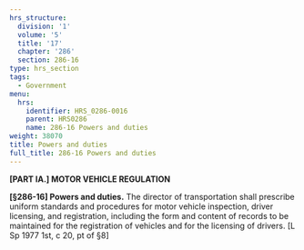 ```yaml
---
hrs_structure:
  division: '1'
  volume: '5'
  title: '17'
  chapter: '286'
  section: 286-16
type: hrs_section
tags:
  - Government
menu:
  hrs:
    identifier: HRS_0286-0016
    parent: HRS0286
    name: 286-16 Powers and duties
weight: 38070
title: Powers and duties
full_title: 286-16 Powers and duties
---
```

**[PART IA.] MOTOR VEHICLE REGULATION**

**[§286-16] Powers and duties.** The director of transportation shall prescribe uniform standards and procedures for motor vehicle inspection, driver licensing, and registration, including the form and content of records to be maintained for the registration of vehicles and for the licensing of drivers. [L Sp 1977 1st, c 20, pt of §8]